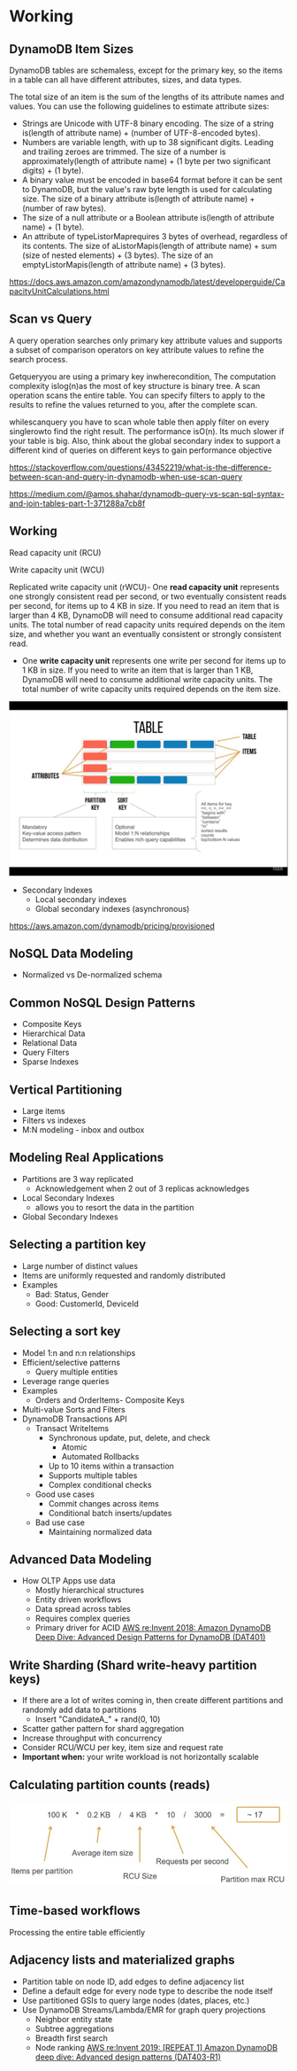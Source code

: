# Working

## DynamoDB Item Sizes

DynamoDB tables are schemaless, except for the primary key, so the items in a table can all have different attributes, sizes, and data types.

The total size of an item is the sum of the lengths of its attribute names and values. You can use the following guidelines to estimate attribute sizes:

- Strings are Unicode with UTF-8 binary encoding. The size of a string is(length of attribute name) + (number of UTF-8-encoded bytes).
- Numbers are variable length, with up to 38 significant digits. Leading and trailing zeroes are trimmed. The size of a number is approximately(length of attribute name) + (1 byte per two significant digits) + (1 byte).
- A binary value must be encoded in base64 format before it can be sent to DynamoDB, but the value's raw byte length is used for calculating size. The size of a binary attribute is(length of attribute name) + (number of raw bytes).
- The size of a null attribute or a Boolean attribute is(length of attribute name) + (1 byte).
- An attribute of typeListorMaprequires 3 bytes of overhead, regardless of its contents. The size of aListorMapis(length of attribute name) + sum (size of nested elements) + (3 bytes). The size of an emptyListorMapis(length of attribute name) + (3 bytes).

https://docs.aws.amazon.com/amazondynamodb/latest/developerguide/CapacityUnitCalculations.html

## Scan vs Query

A query operation searches only primary key attribute values and supports a subset of comparison operators on key attribute values to refine the search process.

Getqueryyou are using a primary key inwherecondition, The computation complexity islog(n)as the most of key structure is binary tree.
A scan operation scans the entire table. You can specify filters to apply to the results to refine the values returned to you, after the complete scan.

whilescanquery you have to scan whole table then apply filter on every singlerowto find the right result. The performance isO(n). Its much slower if your table is big.
Also, think about the global secondary index to support a different kind of queries on different keys to gain performance objective

https://stackoverflow.com/questions/43452219/what-is-the-difference-between-scan-and-query-in-dynamodb-when-use-scan-query

https://medium.com/@amos.shahar/dynamodb-query-vs-scan-sql-syntax-and-join-tables-part-1-371288a7cb8f

## Working

Read capacity unit (RCU)

Write capacity unit (WCU)

Replicated write capacity unit (rWCU)- One **read capacity unit** represents one strongly consistent read per second, or two eventually consistent reads per second, for items up to 4 KB in size. If you need to read an item that is larger than 4 KB, DynamoDB will need to consume additional read capacity units. The total number of read capacity units required depends on the item size, and whether you want an eventually consistent or strongly consistent read.

- One **write capacity unit** represents one write per second for items up to 1 KB in size. If you need to write an item that is larger than 1 KB, DynamoDB will need to consume additional write capacity units. The total number of write capacity units required depends on the item size.

![image](../../../media/AWS-DynamoDB_Working-image1.jpg)

- Secondary Indexes
  - Local secondary indexes
  - Global secondary indexes (asynchronous)

https://aws.amazon.com/dynamodb/pricing/provisioned

## NoSQL Data Modeling

- Normalized vs De-normalized schema

## Common NoSQL Design Patterns

- Composite Keys
- Hierarchical Data
- Relational Data
- Query Filters
- Sparse Indexes

## Vertical Partitioning

- Large items
- Filters vs indexes
- M:N modeling - inbox and outbox

## Modeling Real Applications

- Partitions are 3 way replicated
  - Acknowledgement when 2 out of 3 replicas acknowledges
- Local Secondary Indexes
  - allows you to resort the data in the partition
- Global Secondary Indexes

## Selecting a partition key

- Large number of distinct values
- Items are uniformly requested and randomly distributed
- Examples
  - Bad: Status, Gender
  - Good: CustomerId, DeviceId

## Selecting a sort key

- Model 1:n and n:n relationships
- Efficient/selective patterns
  - Query multiple entities
- Leverage range queries
- Examples
  - Orders and OrderItems- Composite Keys
- Multi-value Sorts and Filters
- DynamoDB Transactions API
  - Transact WriteItems
    - Synchronous update, put, delete, and check
      - Atomic
      - Automated Rollbacks
    - Up to 10 items within a transaction
    - Supports multiple tables
    - Complex conditional checks
  - Good use cases
    - Commit changes across items
    - Conditional batch inserts/updates
  - Bad use case
    - Maintaining normalized data

## Advanced Data Modeling

- How OLTP Apps use data
  - Mostly hierarchical structures
  - Entity driven workflows
  - Data spread across tables
  - Requires complex queries
  - Primary driver for ACID
[AWS re:Invent 2018: Amazon DynamoDB Deep Dive: Advanced Design Patterns for DynamoDB (DAT401)](https://www.youtube.com/watch?v=HaEPXoXVf2k)

## Write Sharding (Shard write-heavy partition keys)

- If there are a lot of writes coming in, then create different partitions and randomly add data to partitions
  - Insert "CandidateA_" + rand(0, 10)
- Scatter gather pattern for shard aggregation
- Increase throughput with concurrency
- Consider RCU/WCU per key, item size and request rate
- **Important when:** your write workload is not horizontally scalable

## Calculating partition counts (reads)

![image](../../../media/AWS-DynamoDB_Working-image2.jpg)

## Time-based workflows

Processing the entire table efficiently

## Adjacency lists and materialized graphs

- Partition table on node ID, add edges to define adjacency list
- Define a default edge for every node type to describe the node itself
- Use partitioned GSIs to query large nodes (dates, places, etc.)
- Use DynamoDB Streams/Lambda/EMR for graph query projections
  - Neighbor entity state
  - Subtree aggregations
  - Breadth first search
  - Node ranking
[AWS re:Invent 2019: [REPEAT 1] Amazon DynamoDB deep dive: Advanced design patterns (DAT403-R1)](https://www.youtube.com/watch?v=6yqfmXiZTlM)
